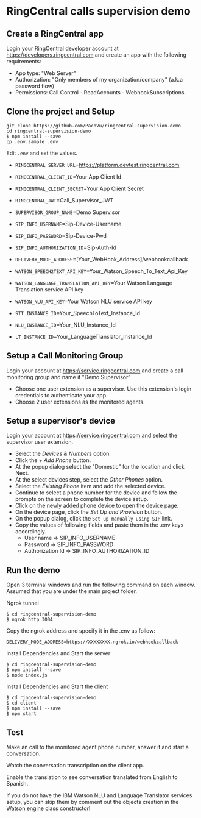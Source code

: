 # RingCentral calls supervision demo

## Create a RingCentral app
Login your RingCentral developer account at https://developers.ringcentral.com and create an app with the following requirements:
- App type: "Web Server"
- Authorization: "Only members of my organization/company" (a.k.a password flow)
- Permissions: Call Control - ReadAccounts - WebhookSubscriptions

## Clone the project and Setup

```
git clone https://github.com/PacoVu/ringcentral-supervision-demo
cd ringcentral-supervision-demo
$ npm install --save
cp .env.sample .env
```

Edit `.env` and set the values.

- `RINGCENTRAL_SERVER_URL`=https://platform.devtest.ringcentral.com
- `RINGCENTRAL_CLIENT_ID`=Your App Client Id
- `RINGCENTRAL_CLIENT_SECRET`=Your App Client Secret

- `RINGCENTRAL_JWT`=Call_Supervisor_JWT

- `SUPERVISOR_GROUP_NAME`=Demo Supervisor

- `SIP_INFO_USERNAME`=Sip-Device-Username
- `SIP_INFO_PASSWORD`=Sip-Device-Pwd
- `SIP_INFO_AUTHORIZATION_ID`=Sip-Auth-Id


- `DELIVERY_MODE_ADDRESS`=[Your_WebHook_Address]/webhookcallback

- `WATSON_SPEECH2TEXT_API_KEY`=Your_Watson_Speech_To_Text_Api_Key
- `WATSON_LANGUAGE_TRANSLATION_API_KEY`=Your Watson Language Translation service API key
- `WATSON_NLU_API_KEY`=Your Watson NLU service API key

- `STT_INSTANCE_ID`=Your_SpeechToText_Instance_Id
- `NLU_INSTANCE_ID`=Your_NLU_Instance_Id
- `LT_INSTANCE_ID`=Your_LanguageTranslator_Instance_Id


## Setup a Call Monitoring Group
Login your account at https://service.ringcentral.com and create a call monitoring group and name it "Demo Supervisor"

- Choose one user extension as a supervisor. Use this extension's login credentials to authenticate your app.
- Choose 2 user extensions as the monitored agents.

## Setup a supervisor's device
Login your account at https://service.ringcentral.com and select the supervisor user extension.

- Select the *Devices & Numbers* option.
- Click the *+ Add Phone* button.
- At the popup dialog select the "Domestic" for the location and click Next.
- At the select devices step, select the *Other Phones* option.
- Select the *Existing Phone* item and add the selected device.
- Continue to select a phone number for the device and follow the prompts on the screen to complete the device setup.
- Click on the newly added phone device to open the device page.
- On the device page, click the *Set Up and Provision* button.
- On the popup dialog, click the `Set up manually using SIP` link.
- Copy the values of following fields and paste them in the .env keys accordingly.
    * User name => SIP_INFO_USERNAME
    * Password => SIP_INFO_PASSWORD
    * Authorization Id => SIP_INFO_AUTHORIZATION_ID


## Run the demo
Open 3 terminal windows and run the following command on each window. Assumed that you are under the main project folder.

Ngrok tunnel
```
$ cd ringcentral-supervision-demo
$ ngrok http 3004
```
Copy the ngrok address and specify it in the .env as follow:

`DELIVERY_MODE_ADDRESS=https://XXXXXXXX.ngrok.io/webhookcallback`

Install Dependencies and Start the server
```
$ cd ringcentral-supervision-demo
$ npm install --save
$ node index.js
```

Install Dependencies and Start the client
```
$ cd ringcentral-supervision-demo
$ cd client
$ npm install --save
$ npm start
```

## Test

Make an call to the monitored agent phone number, answer it and start a conversation.

Watch the conversation transcription on the client app.

Enable the translation to see conversation translated from English to Spanish.

If you do not have the IBM Watson NLU and Language Translator services setup, you can skip them by comment out the objects creation in the Watson engine class constructor!
